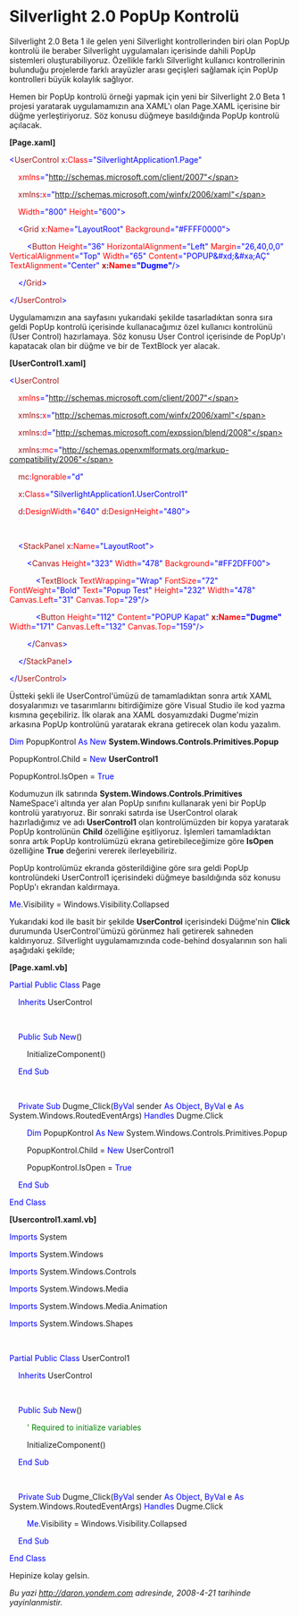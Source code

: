 # Silverlight 2.0 PopUp Kontrolü
Silverlight 2.0 Beta 1 ile gelen yeni Silverlight kontrollerinden biri
olan PopUp kontrolü ile beraber Silverlight uygulamaları içerisinde
dahili PopUp sistemleri oluşturabiliyoruz. Özellikle farklı Silverlight
kullanıcı kontrollerinin bulunduğu projelerde farklı arayüzler arası
geçişleri sağlamak için PopUp kontrolleri büyük kolaylık sağlıyor.

Hemen bir PopUp kontrolü örneği yapmak için yeni bir Silverlight 2.0
Beta 1 projesi yaratarak uygulamamızın ana XAML'ı olan Page.XAML
içerisine bir düğme yerleştiriyoruz. Söz konusu düğmeye basıldığında
PopUp kontrolü açılacak.

**[Page.xaml]**

<span style="color: blue;">\<</span><span
style="color: #a31515;">UserControl</span> <span
style="color: #a31515;">x</span><span style="color: blue;">:</span><span
style="color: red;">Class</span><span
style="color: blue;">="SilverlightApplication1.Page"</span>

    <span style="color: red;">xmlns</span><span
style="color: blue;">="http://schemas.microsoft.com/client/2007"</span>

    <span style="color: #a31515;">xmlns</span><span
style="color: blue;">:</span><span style="color: red;">x</span><span
style="color: blue;">="http://schemas.microsoft.com/winfx/2006/xaml"</span>

    <span style="color: red;">Width</span><span
style="color: blue;">="800"</span> <span
style="color: red;">Height</span><span
style="color: blue;">="600"\></span>

    <span style="color: blue;">\<</span><span
style="color: #a31515;">Grid</span> <span
style="color: #a31515;">x</span><span style="color: blue;">:</span><span
style="color: red;">Name</span><span
style="color: blue;">="LayoutRoot"</span> <span
style="color: red;">Background</span><span
style="color: blue;">="\#FFFF0000"\></span>

        <span style="color: blue;">\<</span><span
style="color: #a31515;">Button</span> <span
style="color: red;">Height</span><span style="color: blue;">="36"</span>
<span style="color: red;">HorizontalAlignment</span><span
style="color: blue;">="Left"</span> <span
style="color: red;">Margin</span><span
style="color: blue;">="26,40,0,0"</span> <span style="color: red;">
VerticalAlignment</span><span style="color: blue;">="Top"</span> <span
style="color: red;">Width</span><span style="color: blue;">="65"</span>
<span style="color: red;">Content</span><span
style="color: blue;">="POPUP&\#xd;&\#xa;AÇ"</span> <span
style="color: red;"> TextAlignment</span><span
style="color: blue;">="Center"</span> <span
style="color: #a31515;">**x**</span><span
style="color: blue;">**:**</span><span
style="color: red;">**Name**</span><span
style="color: blue;">**="Dugme"**/\></span>

    <span style="color: blue;">\</</span><span
style="color: #a31515;">Grid</span><span style="color: blue;">\></span>

<span style="color: blue;">\</</span><span
style="color: #a31515;">UserControl</span><span
style="color: blue;">\></span>

Uygulamamızın ana sayfasını yukarıdaki şekilde tasarladıktan sonra sıra
geldi PopUp kontrolü içerisinde kullanacağımız özel kullanıcı kontrolünü
(User Control) hazırlamaya. Söz konusu User Control içerisinde de
PopUp'ı kapatacak olan bir düğme ve bir de TextBlock yer alacak.

**[UserControl1.xaml]**

<span style="color: blue;">\<</span><span
style="color: #a31515;">UserControl</span>

    <span style="color: red;">xmlns</span><span
style="color: blue;">="http://schemas.microsoft.com/client/2007"</span>

    <span style="color: #a31515;">xmlns</span><span
style="color: blue;">:</span><span style="color: red;">x</span><span
style="color: blue;">="http://schemas.microsoft.com/winfx/2006/xaml"</span>

    <span style="color: #a31515;">xmlns</span><span
style="color: blue;">:</span><span style="color: red;">d</span><span
style="color: blue;">="http://schemas.microsoft.com/expssion/blend/2008"</span>

    <span style="color: #a31515;">xmlns</span><span
style="color: blue;">:</span><span style="color: red;">mc</span><span
style="color: blue;">="http://schemas.openxmlformats.org/markup-compatibility/2006"</span>

    <span style="color: #a31515;">mc</span><span
style="color: blue;">:</span><span
style="color: red;">Ignorable</span><span
style="color: blue;">="d"</span>

    <span style="color: #a31515;">x</span><span
style="color: blue;">:</span><span style="color: red;">Class</span><span
style="color: blue;">="SilverlightApplication1.UserControl1"</span>

    <span style="color: #a31515;">d</span><span
style="color: blue;">:</span><span
style="color: red;">DesignWidth</span><span
style="color: blue;">="640"</span> <span
style="color: #a31515;">d</span><span style="color: blue;">:</span><span
style="color: red;">DesignHeight</span><span
style="color: blue;">="480"\></span>

 

    <span style="color: blue;">\<</span><span
style="color: #a31515;">StackPanel</span> <span
style="color: #a31515;">x</span><span style="color: blue;">:</span><span
style="color: red;">Name</span><span
style="color: blue;">="LayoutRoot"\></span>

        <span style="color: blue;">\<</span><span
style="color: #a31515;">Canvas</span> <span
style="color: red;">Height</span><span
style="color: blue;">="323"</span> <span
style="color: red;">Width</span><span style="color: blue;">="478"</span>
<span style="color: red;">Background</span><span
style="color: blue;">="\#FF2DFF00"\></span>

            <span style="color: blue;">\<</span><span
style="color: #a31515;">TextBlock</span> <span
style="color: red;">TextWrapping</span><span
style="color: blue;">="Wrap"</span> <span
style="color: red;">FontSize</span><span
style="color: blue;">="72"</span> <span
style="color: red;">FontWeight</span><span
style="color: blue;">="Bold"</span> <span style="color: red;">
Text</span><span style="color: blue;">="Popup Test"</span> <span
style="color: red;">Height</span><span
style="color: blue;">="232"</span> <span
style="color: red;">Width</span><span style="color: blue;">="478"</span>
<span style="color: red;">Canvas.Left</span><span
style="color: blue;">="31"</span> <span style="color: red;">
Canvas.Top</span><span style="color: blue;">="29"/\></span>

            <span style="color: blue;">\<</span><span
style="color: #a31515;">Button</span> <span
style="color: red;">Height</span><span
style="color: blue;">="112"</span> <span
style="color: red;">Content</span><span style="color: blue;">="POPUP
Kapat"</span> <span style="color: #a31515;">**x**</span><span
style="color: blue;">**:**</span><span
style="color: red;">**Name**</span><span
style="color: blue;">**="Dugme"**</span> <span style="color: red;">
Width</span><span style="color: blue;">="171"</span> <span
style="color: red;">Canvas.Left</span><span
style="color: blue;">="132"</span> <span
style="color: red;">Canvas.Top</span><span
style="color: blue;">="159"/\></span>

        <span style="color: blue;">\</</span><span
style="color: #a31515;">Canvas</span><span
style="color: blue;">\></span>

    <span style="color: blue;">\</</span><span
style="color: #a31515;">StackPanel</span><span
style="color: blue;">\></span>

<span style="color: blue;">\</</span><span
style="color: #a31515;">UserControl</span><span
style="color: blue;">\></span>

Üstteki şekli ile UserControl'ümüzü de tamamladıktan sonra artık XAML
dosyalarımızı ve tasarımlarını bitirdiğimize göre Visual Studio ile kod
yazma kısmına geçebiliriz. İlk olarak ana XAML dosyamızdaki Dugme'mizin
arkasına PopUp kontrolünü yaratarak ekrana getirecek olan kodu yazalım.

<span style="color: blue;">Dim</span> PopupKontrol <span
style="color: blue;">As</span> <span style="color: blue;">New</span>
**System.Windows.Controls.Primitives.Popup**

PopupKontrol.Child = <span style="color: blue;">New</span>
**UserControl1**

PopupKontrol.IsOpen = <span style="color: blue;">True</span>

Kodumuzun ilk satırında **System.Windows.Controls.Primitives**
NameSpace'i altında yer alan PopUp sınıfını kullanarak yeni bir PopUp
kontrolü yaratıyoruz. Bir sonraki satırda ise UserControl olarak
hazırladığımız ve adı **UserControl1** olan kontrolümüzden bir kopya
yaratarak PopUp kontrolünün **Child** özelliğine eşitliyoruz. İşlemleri
tamamladıktan sonra artık PopUp kontrolümüzü ekrana getirebileceğimize
göre **IsOpen** özelliğine **True** değerini vererek ilerleyebiliriz.

PopUp kontrolümüz ekranda gösterildiğine göre sıra geldi PopUp
kontrolündeki UserControl1 içerisindeki düğmeye basıldığında söz konusu
PopUp'ı ekrandan kaldırmaya.

<span style="color: blue;">Me</span>.Visibility =
Windows.Visibility.Collapsed

Yukarıdaki kod ile basit bir şekilde **UserControl** içerisindeki
Düğme'nin **Click** durumunda UserControl'ümüzü görünmez hali getirerek
sahneden kaldırıyoruz. Silverlight uygulamamızında code-behind
dosyalarının son hali aşağıdaki şekilde;

**[Page.xaml.vb]**

<span style="color: blue;">Partial</span> <span
style="color: blue;">Public</span> <span
style="color: blue;">Class</span> Page

    <span style="color: blue;">Inherits</span> UserControl

 

    <span style="color: blue;">Public</span> <span
style="color: blue;">Sub</span> <span style="color: blue;">New</span>()

        InitializeComponent()

    <span style="color: blue;">End</span> <span
style="color: blue;">Sub</span>

 

    <span style="color: blue;">Private</span> <span
style="color: blue;">Sub</span> Dugme\_Click(<span
style="color: blue;">ByVal</span> sender <span
style="color: blue;">As</span> <span style="color: blue;">Object</span>,
<span style="color: blue;">ByVal</span> e <span
style="color: blue;">As</span> System.Windows.RoutedEventArgs) <span
style="color: blue;">Handles</span> Dugme.Click

        <span style="color: blue;">Dim</span> PopupKontrol <span
style="color: blue;">As</span> <span style="color: blue;">New</span>
System.Windows.Controls.Primitives.Popup

        PopupKontrol.Child = <span style="color: blue;">New</span>
UserControl1

        PopupKontrol.IsOpen = <span style="color: blue;">True</span>

    <span style="color: blue;">End</span> <span
style="color: blue;">Sub</span>

<span style="color: blue;">End</span> <span
style="color: blue;">Class</span>

**[Usercontrol1.xaml.vb]**

<span style="color: blue;">Imports</span> System

<span style="color: blue;">Imports</span> System.Windows

<span style="color: blue;">Imports</span> System.Windows.Controls

<span style="color: blue;">Imports</span> System.Windows.Media

<span style="color: blue;">Imports</span> System.Windows.Media.Animation

<span style="color: blue;">Imports</span> System.Windows.Shapes

 

<span style="color: blue;">Partial</span> <span
style="color: blue;">Public</span> <span
style="color: blue;">Class</span> UserControl1

    <span style="color: blue;">Inherits</span> UserControl

 

    <span style="color: blue;">Public</span> <span
style="color: blue;">Sub</span> <span style="color: blue;">New</span>()

        <span style="color: green;">' Required to initialize
variables</span>

        InitializeComponent()

    <span style="color: blue;">End</span> <span
style="color: blue;">Sub</span>

 

    <span style="color: blue;">Private</span> <span
style="color: blue;">Sub</span> Dugme\_Click(<span
style="color: blue;">ByVal</span> sender <span
style="color: blue;">As</span> <span style="color: blue;">Object</span>,
<span style="color: blue;">ByVal</span> e <span
style="color: blue;">As</span> System.Windows.RoutedEventArgs) <span
style="color: blue;">Handles</span> Dugme.Click

        <span style="color: blue;">Me</span>.Visibility =
Windows.Visibility.Collapsed

    <span style="color: blue;">End</span> <span
style="color: blue;">Sub</span>

<span style="color: blue;">End</span> <span
style="color: blue;">Class</span>

Hepinize kolay gelsin.



*Bu yazi http://daron.yondem.com adresinde, 2008-4-21 tarihinde yayinlanmistir.*
